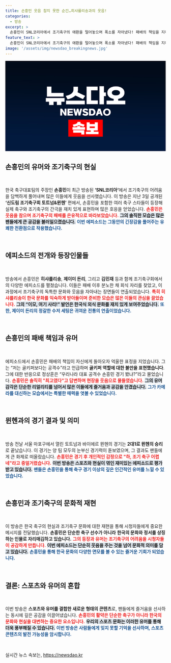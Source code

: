 ```yaml
---
title: 손흥민 웃음 참지 못한 순간…히샤를리송과의 웃음!
categories:
  - 방송
excerpt: >
  손흥민이 SNL코리아에서 조기축구의 애환을 털어놓으며 폭소를 자아냈다! 패배의 책임을 지며 소주를 마시며 하, 조기 축구 어렵네라는 명언을 남긴 손흥민의 모습, 지금 확인해보세요!
feature_text: >
  손흥민이 SNL코리아에서 조기축구의 애환을 털어놓으며 폭소를 자아냈다! 패배의 책임을 지며 소주를 마시며 하, 조기 축구 어렵네라는 명언을 남긴 손흥민의 모습, 지금 확인해보세요!
image: '/assets/img/newsdao_breakingnews.jpg'
---
```


<p><img src="/assets/img/newsdao_breakingnews.jpg" alt="cryptoinkorea 속보" /></p>

<h2 data-ke-size="size26">손흥민의 유머와 조기축구의 현실</h2>

<p data-ke-size="size16">&nbsp;</p>

<p>한국 축구대표팀의 주장인 <b>손흥민</b>이 최근 방송된 <b>‘SNL코리아’</b>에서 조기축구의 어려움을 담백하게 풀어내며 많은 이들에게 웃음을 선사했습니다. 이 방송은 지난 3일 공개된 <b>‘신도림 조기축구회 토트넘&amp;뮌헨’</b> 편에서, 손흥민을 포함한 여러 축구 스타들이 등장해 실제 축구와 조기축구의 간극을 재치 있게 표현하며 많은 호응을 얻었습니다. <b><span style="color: #ee2323;">손흥민은 웃음을 참으며 조기축구의 패배를 은유적으로 바라보았습니다.</span></b> <b><span style="background-color: #21538527;">그의 솔직한 모습은 많은 팬들에게 큰 공감을 불러일으켰습니다.</span></b> <b><span style="color: #1a5490;">이번 에피소드는 그동안의 긴장감을 풀어주는 유쾌한 전환점으로 작용했습니다.</span></b></p>

<p data-ke-size="size16">&nbsp;</p>

<h2 data-ke-size="size26">에피소드의 전개와 등장인물들</h2>

<p data-ke-size="size16">&nbsp;</p>

<p>방송에서 손흥민은 <b>히샤를리송</b>, <b>제이미 돈리</b>, 그리고 <b>김민재</b> 등과 함께 조기축구회에서의 다양한 에피소드를 펼쳤습니다. 이들은 패배 이후 분노한 채 회식 자리를 찾았고, 이 과정에서 조기축구의 독특한 문화와 웃음을 자아내는 장면들이 연출되었습니다. <b><span style="color: #ee2323;">특히 히샤를리송이 한국 문화를 익숙하게 받아들이며 준비한 모습은 많은 이들의 관심을 끌었습니다.</span></b> <b><span style="background-color: #21538527;">그의 “이모, 여기 사리!” 발언은 한국식 외식 문화를 재치 있게 보여주었습니다.</span></b> <b><span style="color: #1a5490;">또한, 제이미 돈리의 정갈한 수저 세팅은 귀여운 전통의 연출이었습니다.</span></b></p>

<p data-ke-size="size16">&nbsp;</p>

<h2 data-ke-size="size26">손흥민의 패배 책임과 유머</h2>

<p data-ke-size="size16">&nbsp;</p>

<p>에피소드에서 손흥민은 패배의 책임이 자신에게 돌아오자 억울한 표정을 지었습니다. 그는 “저는 골키퍼보다는 공격수”라고 언급하며 <b>골키퍼 역할에 대한 불만을 표현했습니다</b>. 그에 대한 반응으로 정상훈은 “우리나라 대표 공격수 손흥민 경기 봤냐?”라고 물었습니다. <b><span style="color: #ee2323;">손흥민은 솔직히 "최고였다"고 답변하며 현장을 웃음으로 물들였습니다.</span></b> <b><span style="background-color: #21538527;">그의 유머 감각은 단순한 리얼리티를 넘어서 많은 이들에게 즐거움과 공감을 안겼습니다.</span></b> <b><span style="color: #1a5490;">그가 카메라를 대신하는 모습에서는 특별한 매력을 엿볼 수 있었습니다.</span></b></p>

<p data-ke-size="size16">&nbsp;</p>

<h2 data-ke-size="size26">뮌헨과의 경기 결과 및 의미</h2>

<p data-ke-size="size16">&nbsp;</p>

<p>방송 전날 서울 마포구에서 열린 토트넘과 바이에르 뮌헨의 경기는 <b>2대1로 뮌헨의 승리</b>로 끝났습니다. 이 경기는 양 팀 모두의 눈부신 경기력이 돋보였으며, 그 결과도 팬들에게 큰 화제로 떠올랐습니다. <b><span style="color: #ee2323;">손흥민은 경기 후 개인적인 감정으로 "하, 조기 축구 어렵네"라고 중얼거렸습니다.</span></b> <b><span style="background-color: #21538527;">이번 방송은 스포츠와 현실이 엮인 재미있는 에피소드로 평가받고 있습니다.</span></b> <b><span style="color: #1a5490;">팬들은 손흥민을 통해 축구 경기 이상의 깊은 인간적인 유머를 느낄 수 있었습니다.</span></b></p>

<p data-ke-size="size16">&nbsp;</p>

<h2 data-ke-size="size26">손흥민과 조기축구의 문화적 재현</h2>

<p data-ke-size="size16">&nbsp;</p>

<p>이 방송은 한국 축구의 현실과 조기축구 문화에 대한 재현을 통해 시청자들에게 중요한 메시지를 전달했습니다. <b>손흥민은 단순한 축구 선수가 아니라</b> <b>한국의 문화와 정서를 상징하는 인물로 자리매김하고 있습니다.</b> <b><span style="color: #ee2323;">그의 등장과 유머는 조기축구의 어려움을 시청자들이 공감하게 만듭니다.</span></b> <b><span style="background-color: #21538527;">이번 에피소드는 단순히 웃음을 주는 것을 넘어 문화적 의미를 담고 있습니다.</span></b> <b><span style="color: #1a5490;">손흥민을 통해 한국 문화의 다양한 면모를 볼 수 있는 즐거운 기회가 되었습니다.</span></b></p>

<p data-ke-size="size16">&nbsp;</p>

<h2 data-ke-size="size26">결론: 스포츠와 유머의 혼합</h2>

<p data-ke-size="size16">&nbsp;</p>

<p>이번 방송은 <b>스포츠와 유머를 결합한 새로운 형태의 콘텐츠</b>로, 팬들에게 즐거움을 선사하는 동시에 깊은 공감을 이끌어냈습니다. <b><span style="color: #ee2323;">손흥민의 활약은 단순한 축구가 아니라 한국의 문화와 현실을 대변하는 중요한 요소입니다.</span></b> <b><span style="background-color: #21538527;">우리의 스포츠 문화는 이러한 유머를 통해 더욱 풍부해질 수 있습니다.</span></b> <b><span style="color: #1a5490;">이번 방송은 사람들에게 잊지 못할 기억을 선사하며, 스포츠 콘텐츠의 발전 가능성을 암시합니다.</span></b> </p>

<p data-ke-size="size16">&nbsp;</p>
실시간 뉴스 속보는, <a href="https://newsdao.kr" rel="dofollow">https://newsdao.kr</a>


